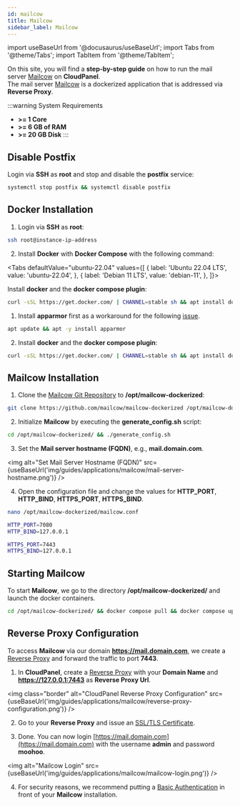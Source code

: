 ```yaml
---
id: mailcow
title: Mailcow
sidebar_label: Mailcow
---
```


import useBaseUrl from '@docusaurus/useBaseUrl';
import Tabs from '@theme/Tabs';
import TabItem from '@theme/TabItem';

On this site, you will find a **step-by-step guide** on how to run the mail server [Mailcow](https://mailcow.email/) on **CloudPanel**. <br />
The mail server [Mailcow](https://mailcow.email/) is a dockerized application that is addressed via **Reverse Proxy**.

:::warning System Requirements
  - **>= 1 Core**
 - **>= 6 GB of RAM**
 - **>= 20 GB Disk**
:::

## Disable Postfix 

Login via **SSH** as **root** and stop and disable the **postfix** service:

```bash
systemctl stop postfix && systemctl disable postfix
```

## Docker Installation

1. Login via **SSH** as **root**:

```bash
ssh root@instance-ip-address
```

2. Install **Docker** with **Docker Compose** with the following command:

<Tabs
defaultValue="ubuntu-22.04"
values={[
{ label: 'Ubuntu 22.04 LTS', value: 'ubuntu-22.04', },
{ label: 'Debian 11 LTS', value: 'debian-11', },
]}>
<TabItem value="ubuntu-22.04">

Install **docker** and the **docker compose plugin**:

```bash
curl -sSL https://get.docker.com/ | CHANNEL=stable sh && apt install docker-compose-plugin
```

</TabItem>
<TabItem value="debian-11">

1. Install **apparmor** first as a workaround for the following [issue](https://github.com/mailcow/mailcow-dockerized/issues/5057).

```bash
apt update && apt -y install apparmor
```

2. Install **docker** and the **docker compose plugin**:

```bash
curl -sSL https://get.docker.com/ | CHANNEL=stable sh && apt install docker-compose-plugin
```

</TabItem>
</Tabs>

## Mailcow Installation

1. Clone the [Mailcow Git Repository](https://github.com/mailcow/mailcow-dockerized) to **/opt/mailcow-dockerized**:

```bash
git clone https://github.com/mailcow/mailcow-dockerized /opt/mailcow-dockerized
```

2. Initialize **Mailcow** by executing the **generate_config.sh** script:

```bash
cd /opt/mailcow-dockerized/ && ./generate_config.sh
```

3. Set the **Mail server hostname (FQDN)**, e.g., **mail.domain.com**.

<img alt="Set Mail Server Hostname (FQDN)" src={useBaseUrl('img/guides/applications/mailcow/mail-server-hostname.png')} />

4. Open the configuration file and change the values for **HTTP_PORT**, **HTTP_BIND**, **HTTPS_PORT**, **HTTPS_BIND**.

```bash
nano /opt/mailcow-dockerized/mailcow.conf
```

```bash
HTTP_PORT=7080
HTTP_BIND=127.0.0.1

HTTPS_PORT=7443
HTTPS_BIND=127.0.0.1
```

## Starting Mailcow

To start **Mailcow**, we go to the directory **/opt/mailcow-dockerized/** and launch the docker containers.

```bash
cd /opt/mailcow-dockerized/ && docker compose pull && docker compose up -d
```

## Reverse Proxy Configuration

To access **Mailcow** via our domain **https://mail.domain.com**, we create a [Reverse Proxy](../../../frontend-area/add-site/#create-a-reverse-proxy) and forward the traffic to port **7443**.

1. In **CloudPanel**, create a [Reverse Proxy](../../../frontend-area/add-site/#create-a-reverse-proxy) with your **Domain Name** and **https://127.0.0.1:7443** as **Reverse Proxy Url**.

<img class="border" alt="CloudPanel Reverse Proxy Configuration" src={useBaseUrl('img/guides/applications/mailcow/reverse-proxy-configuration.png')} />

2. Go to your **Reverse Proxy** and issue an [SSL/TLS Certificate](../../../frontend-area/tls/).

3. Done. You can now login [https://mail.domain.com](https://mail.domain.com) with the username **admin** and password **moohoo**.

<img alt="Mailcow Login" src={useBaseUrl('img/guides/applications/mailcow/mailcow-login.png')} />

4. For security reasons, we recommend putting a [Basic Authentication](../../../frontend-area/security/#basic-authentication) in front of your **Mailcow** installation.